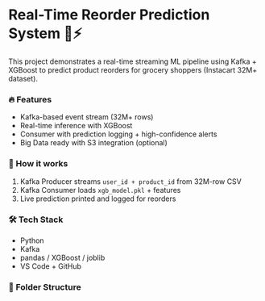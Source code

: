 # Real-Time Reorder Prediction System 🛒⚡

This project demonstrates a real-time streaming ML pipeline using Kafka + XGBoost to predict product reorders for grocery shoppers (Instacart 32M+ dataset).

### 🔥 Features
- Kafka-based event stream (32M+ rows)
- Real-time inference with XGBoost
- Consumer with prediction logging + high-confidence alerts
- Big Data ready with S3 integration (optional)

### 🚀 How it works
1. Kafka Producer streams `user_id + product_id` from 32M-row CSV
2. Kafka Consumer loads `xgb_model.pkl` + features
3. Live prediction printed and logged for reorders

### 🛠 Tech Stack
- Python
- Kafka
- pandas / XGBoost / joblib
- VS Code + GitHub

### 📁 Folder Structure
